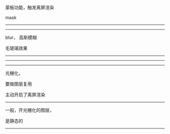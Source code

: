 蒙板功能，触发离屏渲染


mask



<hr>

<hr>


blur，          高斯模糊




毛玻璃效果





<hr>



<hr>

<hr>



光栅化，


要做图层复用



主动开启了离屏渲染




<hr>


一般，开光栅化的图层，


是静态的

<hr>







